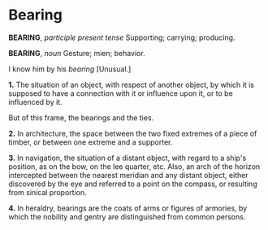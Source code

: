 # Bearing

**BEARING**, _participle present tense_ Supporting; carrying; producing.

**BEARING**, _noun_ Gesture; mien; behavior.

I know him by his _bearing_ \[Unusual.\]

**1.** The situation of an object, with respect of another object, by which it is supposed to have a connection with it or influence upon it, or to be influenced by it.

But of this frame, the bearings and the ties.

**2.** In architecture, the space between the two fixed extremes of a piece of timber, or between one extreme and a supporter.

**3.** In navigation, the situation of a distant object, with regard to a ship's position, as on the bow, on the lee quarter, etc. Also, an arch of the horizon intercepted between the nearest meridian and any distant object, either discovered by the eye and referred to a point on the compass, or resulting from sinical proportion.

**4.** In heraldry, bearings are the coats of arms or figures of armories, by which the nobility and gentry are distinguished from common persons.